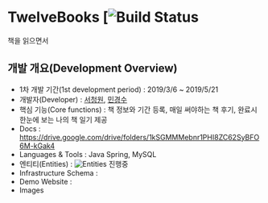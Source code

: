 # TwelveBooks [![Build Status](https://coneseo.tistory.com/category/Project)
책을 읽으면서 <br/>

## 개발 개요(Development Overview)
* 1차 개발 기간(1st development period) : 2019/3/6 ~ 2019/5/21
* 개발자(Developer) : [서청원](https://github.com/coneseo), [민경수](https://github.com/irerin07)
* 핵심 기능(Core functions) : 책 정보와 기간 등록, 매일 써야하는 책 후기, 완료시 한눈에 보는 나의 책 일기 제공
* Docs : https://drive.google.com/drive/folders/1kSGMMMebnr1PHI8ZC62SyBFO6M-kGak4
* Languages & Tools : Java Spring, MySQL
* 엔티티(Entities) : ![Entities](./docs/images/Entities.png) 진행중
* Infrastructure Schema : 
* Demo Website : 
* Images